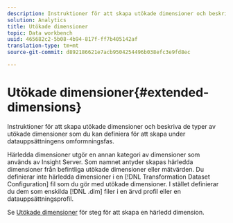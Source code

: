 ```yaml
---
description: Instruktioner för att skapa utökade dimensioner och beskriva de typer av utökade dimensioner som du kan definiera för att skapa under datauppsättningens omformningsfas.
solution: Analytics
title: Utökade dimensioner
topic: Data workbench
uuid: 465682c2-5b08-4b94-817f-ff7b405142af
translation-type: tm+mt
source-git-commit: d892186621e7acb9504254496b038efc3e9fd8ec

---
```



# Utökade dimensioner{#extended-dimensions}

Instruktioner för att skapa utökade dimensioner och beskriva de typer av utökade dimensioner som du kan definiera för att skapa under datauppsättningens omformningsfas.

Härledda dimensioner utgör en annan kategori av dimensioner som används av Insight Server. Som namnet antyder skapas härledda dimensioner från befintliga utökade dimensioner eller mätvärden. Du definierar inte härledda dimensioner i en [!DNL Transformation Dataset Configuration] fil som du gör med utökade dimensioner. I stället definierar du dem som enskilda [!DNL .dim] filer i en ärvd profil eller en datauppsättningsprofil.

Se [Utökade dimensioner](https://docs.adobe.com/content/help/en/data-workbench/using/client/admin-ui/profile-mgr/c-dvrd-dim.html) för steg för att skapa en härledd dimension.
